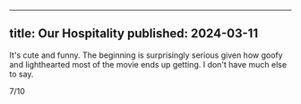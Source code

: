 ----
title: Our Hospitality
published: 2024-03-11
----

It's cute and funny. The beginning is surprisingly serious given how goofy and lighthearted most of the movie ends up getting. I don't have much else to say.

7/10

